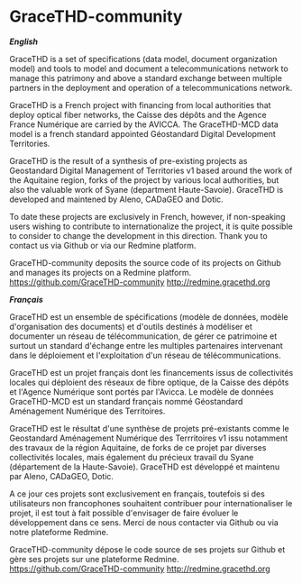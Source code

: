 # GraceTHD-community

_**English**_

GraceTHD is a set of specifications (data model, document organization model) and tools to model and document a telecommunications network to manage this patrimony and above a standard exchange between multiple partners in the deployment and operation of a telecommunications network.

GraceTHD is a French project with financing from local authorities that deploy optical fiber networks, the Caisse des dépôts and the Agence France Numérique are carried by the AVICCA. The GraceTHD-MCD data model is a french standard appointed Géostandard Digital Development Territories.

GraceTHD is the result of a synthesis of pre-existing projects as Geostandard Digital Management of Territories v1 based around the work of the Aquitaine region, forks of the project by various local authorities, but also the valuable work of Syane (department Haute-Savoie). GraceTHD is developed and maintened by Aleno, CADaGEO and Dotic. 

To date these projects are exclusively in French, however, if non-speaking users wishing to contribute to internationalize the project, it is quite possible to consider to change the development in this direction. Thank you to contact us via Github or via our Redmine platform.

GraceTHD-community deposits the source code of its projects on Github and manages its projects on a Redmine platform.
https://github.com/GraceTHD-community
http://redmine.gracethd.org


_**Français**_

GraceTHD est un ensemble de spécifications (modèle de données, modèle d'organisation des documents) et d'outils destinés à modéliser et documenter un réseau de télécommunication, de gérer ce patrimoine et surtout un standard d'échange entre les multiples partenaires intervenant dans le déploiement et l'exploitation d'un réseau de télécommunications. 

GraceTHD est un projet français dont les financements issus de collectivités locales qui déploient des réseaux de fibre optique, de la Caisse des dépôts et l'Agence Numérique sont portés par l'Avicca. Le modèle de données GraceTHD-MCD est un standard français nommé Géostandard Aménagement Numérique des Territoires. 

GraceTHD est le résultat d'une synthèse de projets pré-existants comme le Geostandard Aménagement Numérique des Terrritoires v1 issu notamment des travaux de la région Aquitaine, de forks de ce projet par diverses collectivités locales, mais également du précieux travail du Syane (département de la Haute-Savoie). GraceTHD est développé et maintenu par Aleno, CADaGEO, Dotic. 

A ce jour ces projets sont exclusivement en français, toutefois si des utilisateurs non francophones souhaitent contribuer pour internationaliser le projet, il est tout à fait possible d'envisager de faire évoluer le développement dans ce sens. Merci de nous contacter via Github ou via notre plateforme Redmine. 

GraceTHD-community dépose le code source de ses projets sur Github et gère ses projets sur une plateforme Redmine. 
https://github.com/GraceTHD-community
http://redmine.gracethd.org

